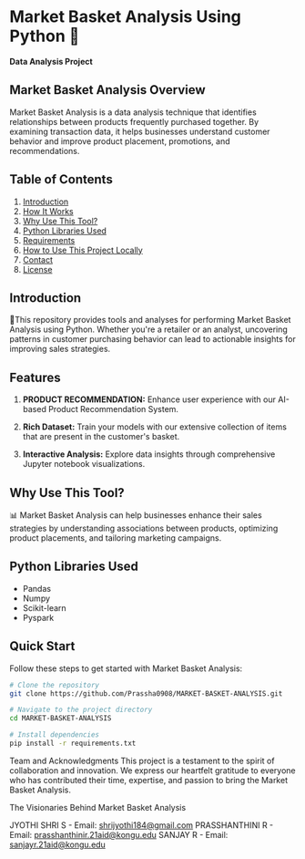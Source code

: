 # Market Basket Analysis Using Python 🛒
**Data Analysis Project**

## Market Basket Analysis Overview
Market Basket Analysis is a data analysis technique that identifies relationships between products frequently purchased together. By examining transaction data, it helps businesses understand customer behavior and improve product placement, promotions, and recommendations.

## Table of Contents
1. [Introduction](#introduction)
2. [How It Works](#how-it-works)
3. [Why Use This Tool?](#why-use-this-tool)
4. [Python Libraries Used](#python-libraries-used)
5. [Requirements](#requirements)
6. [How to Use This Project Locally](#how-to-use-this-project-locally)
7. [Contact](#contact)
8. [License](#license)

## Introduction
📍This repository provides tools and analyses for performing Market Basket Analysis using Python. Whether you're a retailer or an analyst, uncovering patterns in customer purchasing behavior can lead to actionable insights for improving sales strategies.

## Features

1. **PRODUCT RECOMMENDATION:** Enhance user experience with our AI-based Product Recommendation System.
   
2. **Rich Dataset:** Train your models with our extensive collection of items that are present in the customer's basket.
   
3. **Interactive Analysis:** Explore data insights through comprehensive Jupyter notebook visualizations.

## Why Use This Tool?
📊 Market Basket Analysis can help businesses enhance their sales strategies by understanding associations between products, optimizing product placements, and tailoring marketing campaigns.

## Python Libraries Used
- Pandas
- Numpy
- Scikit-learn
- Pyspark

## Quick Start
Follow these steps to get started with Market Basket Analysis:

```bash
# Clone the repository
git clone https://github.com/Prassha0908/MARKET-BASKET-ANALYSIS.git

# Navigate to the project directory
cd MARKET-BASKET-ANALYSIS

# Install dependencies
pip install -r requirements.txt
```
Team and Acknowledgments
This project is a testament to the spirit of collaboration and innovation. We express our heartfelt gratitude to everyone who has contributed their time, expertise, and passion to bring the Market Basket Analysis.

The Visionaries Behind Market Basket Analysis

JYOTHI SHRI S - Email: [shrijyothi184@gmail.com](mailto:shrijyothi184@gmail.com)
PRASSHANTHINI R - Email: [prasshanthinir.21aid@kongu.edu](mailto:prasshanthinir.21aid@kongu.edu)
SANJAY R - Email: [sanjayr.21aid@kongu.edu](mailto:sanjayr.21aid@kongu.edu)




